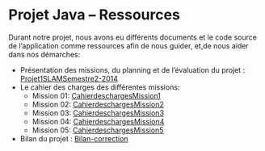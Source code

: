 # Projet Java – Ressources #

Durant notre projet, nous avons eu différents documents et le code source de l’application comme ressources afin de nous guider, et,de nous aider dans nos démarches:

- Présentation des missions, du planning et de l’évaluation du projet : [Projet1SLAMSemestre2-2014](https://docs.google.com/document/d/1ea7qjkkbogcYuD9VYwRYhE51I1-gL-JN5SAYTDoPIoI/edit) 
- Le cahier des charges des différentes missions: 
	- Mission 01: [CahierdeschargesMission1](https://docs.google.com/document/d/1rgwKG-9v-aBuab48Rtoh2MybVtiKoY0OKStWXplvCoY/edit) 
	- Mission 02: [CahierdeschargesMission2](https://docs.google.com/document/d/12WJmcnRiMl9aFmEYka_RBMYWJTHGjS6Rc1_289XDkHw/edit) 
	- Mission 03: [CahierdeschargesMission3](https://docs.google.com/document/d/1LhFP3XhMvZEBbTubm6HyDqE3-W2mC9YPpY1vv12C4ic/edit)
	- Mission 04: [CahierdeschargesMission4](https://docs.google.com/document/d/1_ra4vxDPH0VNuJam7KpHYGfxxCW5BUuQ11gUj0PbG54/edit) 
	- Mission 05: [CahierdeschargesMission5](https://docs.google.com/document/d/1S6usQ-8BMdmD1YZL7GOP4bZPja17VhlDolIll3NgkA0/edit) 
- Bilan du projet : [Bilan-correction](https://docs.google.com/document/d/1hydH5rGEZOlBCEFRqDA3yesTxihL4Md6ANIML5I13no/edit)